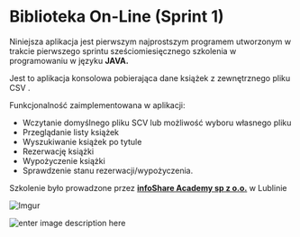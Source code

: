 # Biblioteka On-Line (Sprint 1) 

Niniejsza aplikacja jest pierwszym najprostszym programem utworzonym w trakcie pierwszego sprintu  sześciomiesięcznego  szkolenia w programowaniu w języku **JAVA.**

Jest to aplikacja konsolowa pobierająca dane książek z zewnętrznego pliku CSV .

Funkcjonalność zaimplementowana w aplikacji:
 - Wczytanie domyślnego pliku SCV lub możliwość wyboru własnego pliku
 - Przeglądanie listy książek
 - Wyszukiwanie książek po tytule
 - Rezerwację książki
 - Wypożyczenie książki
 - Sprawdzenie stanu rezerwacji/wypożyczenia.

Szkolenie było prowadzone przez **[infoShare Academy sp z o.o.](https://infoshareacademy.com/)** w Lublinie

![Imgur](https://i.imgur.com/64pgWmd.png)

![enter image description here](https://infoshareacademy.com/wp-content/themes/InfoShare/dist/img/svg/logo.svg)
